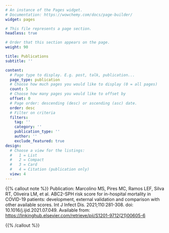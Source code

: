 ```yaml
---
# An instance of the Pages widget.
# Documentation: https://wowchemy.com/docs/page-builder/
widget: pages

# This file represents a page section.
headless: true

# Order that this section appears on the page.
weight: 90

title: Publications
subtitle: ''

content:
  # Page type to display. E.g. post, talk, publication...
  page_type: publication
  # Choose how much pages you would like to display (0 = all pages)
  count: 5
  # Choose how many pages you would like to offset by
  offset: 0
  # Page order: descending (desc) or ascending (asc) date.
  order: desc
  # Filter on criteria
  filters:
    tag: ''
    category: ''
    publication_type: ''
    author: ''
    exclude_featured: true
design:
  # Choose a view for the listings:
  #   1 = List
  #   2 = Compact
  #   3 = Card
  #   4 = Citation (publication only)
  view: 4
---
```


{{% callout note %}}
Publication: Marcolino MS, Pires MC, Ramos LEF, Silva RT, Oliveira LM, et al. ABC2-SPH risk score for in-hospital mortality in COVID-19 patients: development, external validation and comparison with other available scores. Int J Infect Dis. 2021;110:281-308. doi: 10.1016/j.ijid.2021.07.049. Available from: https://linkinghub.elsevier.com/retrieve/pii/S1201-9712(21)00605-6

{{% /callout %}}
